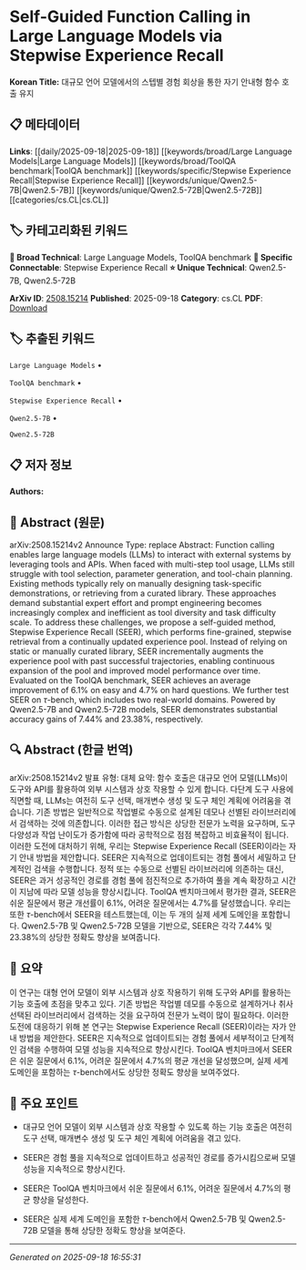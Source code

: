 
# Self-Guided Function Calling in Large Language Models via Stepwise Experience Recall

**Korean Title:** 대규모 언어 모델에서의 스텝별 경험 회상을 통한 자기 안내형 함수 호출 유지

## 📋 메타데이터

**Links**: [[daily/2025-09-18|2025-09-18]] [[keywords/broad/Large Language Models|Large Language Models]] [[keywords/broad/ToolQA benchmark|ToolQA benchmark]] [[keywords/specific/Stepwise Experience Recall|Stepwise Experience Recall]] [[keywords/unique/Qwen2.5-7B|Qwen2.5-7B]] [[keywords/unique/Qwen2.5-72B|Qwen2.5-72B]] [[categories/cs.CL|cs.CL]]

## 🏷️ 카테고리화된 키워드
**🔬 Broad Technical**: Large Language Models, ToolQA benchmark
**🔗 Specific Connectable**: Stepwise Experience Recall
**⭐ Unique Technical**: Qwen2.5-7B, Qwen2.5-72B

**ArXiv ID**: [2508.15214](https://arxiv.org/abs/2508.15214)
**Published**: 2025-09-18
**Category**: cs.CL
**PDF**: [Download](https://arxiv.org/pdf/2508.15214.pdf)


## 🏷️ 추출된 키워드



`Large Language Models` • 

`ToolQA benchmark` • 

`Stepwise Experience Recall` • 

`Qwen2.5-7B` • 

`Qwen2.5-72B`



## 📋 저자 정보

**Authors:** 

## 📄 Abstract (원문)

arXiv:2508.15214v2 Announce Type: replace 
Abstract: Function calling enables large language models (LLMs) to interact with external systems by leveraging tools and APIs. When faced with multi-step tool usage, LLMs still struggle with tool selection, parameter generation, and tool-chain planning. Existing methods typically rely on manually designing task-specific demonstrations, or retrieving from a curated library. These approaches demand substantial expert effort and prompt engineering becomes increasingly complex and inefficient as tool diversity and task difficulty scale. To address these challenges, we propose a self-guided method, Stepwise Experience Recall (SEER), which performs fine-grained, stepwise retrieval from a continually updated experience pool. Instead of relying on static or manually curated library, SEER incrementally augments the experience pool with past successful trajectories, enabling continuous expansion of the pool and improved model performance over time. Evaluated on the ToolQA benchmark, SEER achieves an average improvement of 6.1% on easy and 4.7% on hard questions. We further test SEER on $\tau$-bench, which includes two real-world domains. Powered by Qwen2.5-7B and Qwen2.5-72B models, SEER demonstrates substantial accuracy gains of 7.44% and 23.38%, respectively.

## 🔍 Abstract (한글 번역)

arXiv:2508.15214v2 발표 유형: 대체
요약: 함수 호출은 대규모 언어 모델(LLMs)이 도구와 API를 활용하여 외부 시스템과 상호 작용할 수 있게 합니다. 다단계 도구 사용에 직면할 때, LLMs는 여전히 도구 선택, 매개변수 생성 및 도구 체인 계획에 어려움을 겪습니다. 기존 방법은 일반적으로 작업별로 수동으로 설계된 데모나 선별된 라이브러리에서 검색하는 것에 의존합니다. 이러한 접근 방식은 상당한 전문가 노력을 요구하며, 도구 다양성과 작업 난이도가 증가함에 따라 공학적으로 점점 복잡하고 비효율적이 됩니다. 이러한 도전에 대처하기 위해, 우리는 Stepwise Experience Recall (SEER)이라는 자기 안내 방법을 제안합니다. SEER은 지속적으로 업데이트되는 경험 풀에서 세밀하고 단계적인 검색을 수행합니다. 정적 또는 수동으로 선별된 라이브러리에 의존하는 대신, SEER은 과거 성공적인 경로를 경험 풀에 점진적으로 추가하여 풀을 계속 확장하고 시간이 지남에 따라 모델 성능을 향상시킵니다. ToolQA 벤치마크에서 평가한 결과, SEER은 쉬운 질문에서 평균 개선률이 6.1%, 어려운 질문에서는 4.7%를 달성했습니다. 우리는 또한 $\tau$-bench에서 SEER을 테스트했는데, 이는 두 개의 실제 세계 도메인을 포함합니다. Qwen2.5-7B 및 Qwen2.5-72B 모델을 기반으로, SEER은 각각 7.44% 및 23.38%의 상당한 정확도 향상을 보여줍니다.

## 📝 요약

이 연구는 대형 언어 모델이 외부 시스템과 상호 작용하기 위해 도구와 API를 활용하는 기능 호출에 초점을 맞추고 있다. 기존 방법은 작업별 데모를 수동으로 설계하거나 취사선택된 라이브러리에서 검색하는 것을 요구하여 전문가 노력이 많이 필요하다. 이러한 도전에 대응하기 위해 본 연구는 Stepwise Experience Recall (SEER)이라는 자가 안내 방법을 제안한다. SEER은 지속적으로 업데이트되는 경험 풀에서 세부적이고 단계적인 검색을 수행하여 모델 성능을 지속적으로 향상시킨다. ToolQA 벤치마크에서 SEER은 쉬운 질문에서 6.1%, 어려운 질문에서 4.7%의 평균 개선을 달성했으며, 실제 세계 도메인을 포함하는 $\tau$-bench에서도 상당한 정확도 향상을 보여주었다.

## 🎯 주요 포인트


- 대규모 언어 모델이 외부 시스템과 상호 작용할 수 있도록 하는 기능 호출은 여전히 도구 선택, 매개변수 생성 및 도구 체인 계획에 어려움을 겪고 있다.

- SEER은 경험 풀을 지속적으로 업데이트하고 성공적인 경로를 증가시킴으로써 모델 성능을 지속적으로 향상시킨다.

- SEER은 ToolQA 벤치마크에서 쉬운 질문에서 6.1%, 어려운 질문에서 4.7%의 평균 향상을 달성한다.

- SEER은 실제 세계 도메인을 포함한 $\tau$-bench에서 Qwen2.5-7B 및 Qwen2.5-72B 모델을 통해 상당한 정확도 향상을 보여준다.


---

*Generated on 2025-09-18 16:55:31*